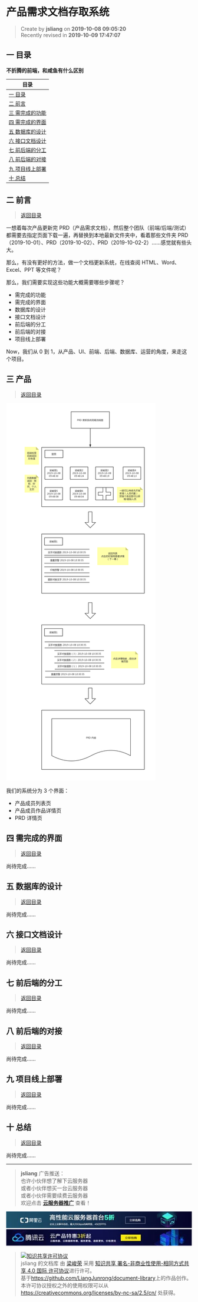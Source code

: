 产品需求文档存取系统
===

> Create by **jsliang** on **2019-10-08 09:05:20**  
> Recently revised in **2019-10-09 17:47:07**

## <a name="chapter-one" id="chapter-one">一 目录</a>

**不折腾的前端，和咸鱼有什么区别**

| 目录 |
| --- | 
| [一 目录](#chapter-one) | 
| <a name="catalog-chapter-two" id="catalog-chapter-two"></a>[二 前言](#chapter-two) |
| <a name="catalog-chapter-three" id="catalog-chapter-three"></a>[三 需完成的功能](#chapter-three) |
| <a name="catalog-chapter-four" id="catalog-chapter-four"></a>[四 需完成的界面](#chapter-four) |
| <a name="catalog-chapter-five" id="catalog-chapter-five"></a>[五 数据库的设计](#chapter-five) |
| <a name="catalog-chapter-six" id="catalog-chapter-six"></a>[六 接口文档设计](#chapter-six) |
| <a name="catalog-chapter-seven" id="catalog-chapter-seven"></a>[七 前后端的分工](#chapter-seven) |
| <a name="catalog-chapter-eight" id="catalog-chapter-eight"></a>[八 前后端的对接](#chapter-eight) |
| <a name="catalog-chapter-night" id="catalog-chapter-night"></a>[九 项目线上部署](#chapter-night) |
| <a name="catalog-chapter-ten" id="catalog-chapter-ten"></a>[十 总结](#chapter-ten) |

## <a name="chapter-two" id="chapter-two">二 前言</a>

> [返回目录](#chapter-one)

一想着每次产品更新完 PRD（产品需求文档），然后整个团队（前端/后端/测试）都需要去指定页面下载一遍，再替换到本地最新文件夹中，看着那些文件夹 PRD（2019-10-01）、PRD（2019-10-02）、PRD（2019-10-02-2）……感觉就有些头大。

那么，有没有更好的方法，做一个文档更新系统，在线查阅 HTML、Word、Excel、PPT 等文件呢？

那么，我们需要实现这些功能大概需要哪些步骤呢？

* 需完成的功能
* 需完成的界面
* 数据库的设计
* 接口文档设计
* 前后端的分工
* 前后端的对接
* 项目线上部署

Now，我们从 0 到 1，从产品、UI、前端、后端、数据库、运营的角度，来走这个项目。

## <a name="chapter-three" id="chapter-three">三 产品</a>

> [返回目录](#chapter-one)

![图](../../public-repertory/img/other-PRD-update-system-1.png)

我们的系统分为 3 个界面：

* 产品成员列表页
* 产品成员作品详情页
* PRD 详情页

## <a name="chapter-four" id="chapter-four">四 需完成的界面</a>

> [返回目录](#chapter-one)

尚待完成……

## <a name="chapter-five" id="chapter-five">五 数据库的设计</a>

> [返回目录](#chapter-one)

尚待完成……

## <a name="chapter-six" id="chapter-six">六 接口文档设计</a>

> [返回目录](#chapter-one)

尚待完成……

## <a name="chapter-seven" id="chapter-seven">七 前后端的分工</a>

> [返回目录](#chapter-one)

尚待完成……

## <a name="chapter-eight" id="chapter-eight">八 前后端的对接</a>

> [返回目录](#chapter-one)

尚待完成……

## <a name="chapter-night" id="chapter-night">九 项目线上部署</a>

> [返回目录](#chapter-one)

尚待完成……

## <a name="chapter-ten" id="chapter-ten">十 总结</a>

> [返回目录](#chapter-one)

尚待完成……

---

> **jsliang** 广告推送：  
> 也许小伙伴想了解下云服务器  
> 或者小伙伴想买一台云服务器  
> 或者小伙伴需要续费云服务器  
> 欢迎点击 **[云服务器推广](https://github.com/LiangJunrong/document-library/blob/master/other-library/Monologue/%E7%A8%B3%E9%A3%9F%E8%89%B0%E9%9A%BE.md)** 查看！

[![图](../../public-repertory/img/z-small-seek-ali-3.jpg)](https://promotion.aliyun.com/ntms/act/qwbk.html?userCode=w7hismrh)
[![图](../../public-repertory/img/z-small-seek-tencent-2.jpg)](https://cloud.tencent.com/redirect.php?redirect=1014&cps_key=49f647c99fce1a9f0b4e1eeb1be484c9&from=console)

> <a rel="license" href="http://creativecommons.org/licenses/by-nc-sa/4.0/"><img alt="知识共享许可协议" style="border-width:0" src="https://i.creativecommons.org/l/by-nc-sa/4.0/88x31.png" /></a><br /><span xmlns:dct="http://purl.org/dc/terms/" property="dct:title">jsliang 的文档库</span> 由 <a xmlns:cc="http://creativecommons.org/ns#" href="https://github.com/LiangJunrong/document-library" property="cc:attributionName" rel="cc:attributionURL">梁峻荣</a> 采用 <a rel="license" href="http://creativecommons.org/licenses/by-nc-sa/4.0/">知识共享 署名-非商业性使用-相同方式共享 4.0 国际 许可协议</a>进行许可。<br />基于<a xmlns:dct="http://purl.org/dc/terms/" href="https://github.com/LiangJunrong/document-library" rel="dct:source">https://github.com/LiangJunrong/document-library</a>上的作品创作。<br />本许可协议授权之外的使用权限可以从 <a xmlns:cc="http://creativecommons.org/ns#" href="https://creativecommons.org/licenses/by-nc-sa/2.5/cn/" rel="cc:morePermissions">https://creativecommons.org/licenses/by-nc-sa/2.5/cn/</a> 处获得。